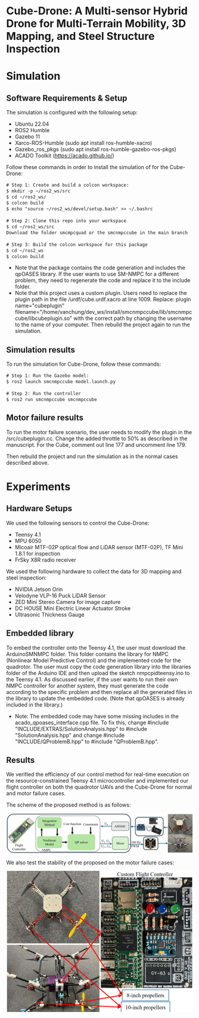# Cube-Drone: A Multi-sensor Hybrid Drone for Multi-Terrain Mobility, 3D Mapping, and Steel Structure Inspection
# Simulation

## Software Requirements & Setup

The simulation is configured with the following setup:
- Ubuntu 22.04
- ROS2 Humble
- Gazebo 11
- Xarco-ROS-Humble (sudo apt install ros-humble-xacro)
- Gazebo_ros_pkgs (sudo apt install ros-humble-gazebo-ros-pkgs)
- ACADO Toolkit (https://acado.github.io/)


Follow these commands in order to install the simulation of for the Cube-Drone:

```shell
# Step 1: Create and build a colcon workspace:
$ mkdir -p ~/ros2_ws/src
$ cd ~/ros2_ws/
$ colcon build
$ echo "source ~/ros2_ws/devel/setup.bash" >> ~/.bashrc

# Step 2: Clone this repo into your workspace
$ cd ~/ros2_ws/src
Download the folder smcmpcquad or the smcnmpccube in the main branch

# Step 3: Build the colcon workspace for this package
$ cd ~/ros2_ws
$ colcon build
```
* Note that the package contains the code generation and includes the qpOASES library. If the user wants to use SM-NMPC for a different problem, they need to regenerate the code and replace it to the include folder.
* Note that this project uses a custom plugin. Users need to replace the plugin path in the file /urdf/cube.urdf.xacro at line 1009. Replace: plugin name="cubeplugin" filename="/home/vanchung/dev_ws/install/smcnmpccube/lib/smcnmpccube/libcubeplugin.so" with the correct path by changing the username to the name of your computer. Then rebuild the project again to run the simulation.

## Simulation results


To run the simulation for Cube-Drone, follow these commands:

```shell
# Step 1: Run the Gazebo model:
$ ros2 launch smcnmpccube model.launch.py

# Step 2: Run the controller
$ ros2 run smcnmpccube smcnmpccube
```
## Motor failure results

To run the motor failure scenario, the user needs to modify the plugin in the /src/cubeplugin.cc. Change the added throttle to 50% as described in the manuscript. For the Cube, comment out line 177 and uncomment line 179.

Then rebuild the project and run the simulation as in the normal cases described above.

# Experiments
## Hardware Setups
We used the following sensors to control the Cube-Drone:
- Teensy 4.1 
- MPU 6050
- Micoair MTF-02P optical flow and LiDAR sensor (MTF-02P), TF Mini 1.8.1 for inspection
- FrSky X8R radio receiver

We used the following hardware to collect the data for 3D mapping and steel inspection:
- NVIDIA Jetson Orin
- Velodyne VLP-16 Puck LiDAR Sensor
- ZED Mini Stereo Camera for image capture
- DC HOUSE Mini Electric Linear Actuator Stroke
- Ultrasonic Thickness Gauge
  
## Embedded library
To embed the controller onto the Teensy 4.1, the user must download the ArduinoSMNMPC folder. This folder contains the library for NMPC (Nonlinear Model Predictive Control) and the implemented code for the quadrotor. The user must copy the code generation library into the libraries folder of the Arduino IDE and then upload the sketch nmpcpidteensy.ino to the Teensy 4.1. As discussed earlier, if the user wants to run their own NMPC controller for another system, they must generate the code according to the specific problem and then replace all the generated files in the library to update the embedded code. (Note that qpOASES is already included in the library.)

* Note: The embedded code may have some missing includes in the acado_qpoases_interface.cpp file. To fix this, change #include "INCLUDE/EXTRAS/SolutionAnalysis.hpp" to #include "SolutionAnalysis.hpp" and change #include "INCLUDE/QProblemB.hpp" to #include "QProblemB.hpp".
  
## Results
We verified the efficiency of our control method for real-time execution on the resource-constrained Teensy 4.1 microcontroller and implemented our flight controller on both the quadrotor UAVs and the Cube-Drone for normal and motor failure cases. 

The scheme of the proposed method is as follows: 
<p align="center">
  <img src="figures/SM-NMPCscheme.png" alt="Drone Frame" width="750">
</p>

We also test the stability of the proposed on the motor failure cases:
<p align="center">
  <img src="figures/hardwaresetupfailure.png" alt="Drone Frame" width="500">
</p>
